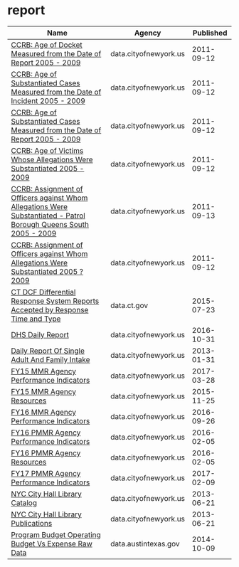 # report

Name | Agency | Published
---- | ---- | ---------
[CCRB: Age of Docket Measured from the Date of Report 2005 - 2009](../datasets/7atn-adw6.md) | data.cityofnewyork.us | 2011-09-12
[CCRB: Age of Substantiated Cases Measured from the Date of Incident 2005 - 2009](../datasets/jgjk-h2bn.md) | data.cityofnewyork.us | 2011-09-12
[CCRB: Age of Substantiated Cases Measured from the Date of Report 2005 - 2009](../datasets/22zm-qrtq.md) | data.cityofnewyork.us | 2011-09-12
[CCRB: Age of Victims Whose Allegations Were Substantiated 2005 - 2009](../datasets/xj6i-rnxp.md) | data.cityofnewyork.us | 2011-09-12
[CCRB: Assignment of Officers against Whom Allegations Were Substantiated - Patrol Borough Queens South 2005 - 2009](../datasets/c2v8-zzjq.md) | data.cityofnewyork.us | 2011-09-13
[CCRB: Assignment of Officers against Whom Allegations Were Substantiated 2005 ? 2009](../datasets/uggy-myiz.md) | data.cityofnewyork.us | 2011-09-12
[CT DCF Differential Response System Reports Accepted by Response Time and Type](../datasets/35x9-cadj.md) | data.ct.gov | 2015-07-23
[DHS Daily Report](../datasets/k46n-sa2m.md) | data.cityofnewyork.us | 2016-10-31
[Daily Report Of Single Adult And Family Intake](../datasets/sci4-yqgk.md) | data.cityofnewyork.us | 2013-01-31
[FY15 MMR Agency Performance Indicators](../datasets/fxdy-q85h.md) | data.cityofnewyork.us | 2017-03-28
[FY15 MMR Agency Resources](../datasets/erts-eyf6.md) | data.cityofnewyork.us | 2015-11-25
[FY16 MMR Agency Performance Indicators](../datasets/8jfz-tjny.md) | data.cityofnewyork.us | 2016-09-26
[FY16 PMMR Agency Performance Indicators](../datasets/q5za-zqz7.md) | data.cityofnewyork.us | 2016-02-05
[FY16 PMMR Agency Resources](../datasets/7ceq-6nwu.md) | data.cityofnewyork.us | 2016-02-05
[FY17 PMMR Agency Performance Indicators](../datasets/him9-7gri.md) | data.cityofnewyork.us | 2017-02-09
[NYC City Hall Library Catalog](../datasets/gysc-yn4h.md) | data.cityofnewyork.us | 2013-06-21
[NYC City Hall Library Publications](../datasets/ei8e-zggc.md) | data.cityofnewyork.us | 2013-06-21
[Program Budget Operating Budget Vs Expense Raw Data](../datasets/g5k8-8sud.md) | data.austintexas.gov | 2014-10-09

